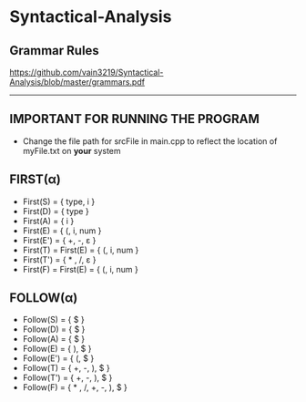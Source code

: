 # Syntactical-Analysis

## Grammar Rules
https://github.com/vain3219/Syntactical-Analysis/blob/master/grammars.pdf


__________________________________________________________________________________________________________________

## IMPORTANT FOR RUNNING THE PROGRAM
  * Change the file path for srcFile in main.cpp to reflect the location of myFile.txt on **your** system
  
  
## FIRST(α)
 * First(S)  = { type, i }
 * First(D)  = { type }
 * First(A)  = { i }
 * First(E)  = { (, i, num }
 * First(E') = { +, -, ε }
 * First(T)  = First(E)  = { (, i, num }
 * First(T') = { * , /, ε }
 * First(F)  = First(E)  = { (, i, num }


## FOLLOW(α)
 * Follow(S)  = { $ }
 * Follow(D)  = { $ }
 * Follow(A)  = { $ }
 * Follow(E)  = { ), $ }
 * Follow(E') = { (, $ }
 * Follow(T)  = { +, -, ), $ }
 * Follow(T') = { +, -, ), $ }
 * Follow(F)  = { * , /, +, -, ), $ }
